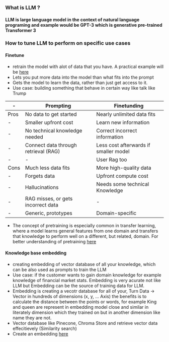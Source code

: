 **<h3> What is LLM ? </h3>**
<h4> LLM is large language model in the context of natural language programing and example would be GPT-3 which is generative pre-trained Transformer 3 </h4>

**<h3> How to tune LLM to perform on specific use cases </h3>**
**<h4>Finetune</h4>**
-   retrain the model with alot of data that you have. A practical example will be [here](./finetune_llm.ipynb)
-   Lets you put more data into the model than what fits into the prompt
-   Gets the model to learn the data, rather than just get access to it.
-   Use case: building something that behave in certain way like talk like Trump

| - |Prompting|Finetunding|
| - |---------|-----------|
|Pros|No data to get started|Nearly unlimited data fits|
| - |Smaller upfront cost|Learn new information|
| - |No technical knowledge needed|Correct incorrect information|
| - |Connect data through retrieval (RAG)|Less cost afterwards if smaller model|
| - |-|User Rag too|
|Cons|Much less data fits|More high-quality data|
| - |Forgets data|Upfront compute cost|
| - |Hallucinations|Needs some technical Knowledge|
| - |RAG misses, or gets incorrect data| - |
| - |Generic, prototypes| Domain-specific|

-   The concept of pretraining is especially common in transfer learning, where a model learns general features from one domain and transfers that knowledge to perform well on a different, but related, domain. For better understanding of pretraining [here](parts/large_language_model/basic_preparation.py)

**<h4>Knowledge base embedding</h4>**
-   creating embedding of vector database of all your knowledge, which can be also used as prompts to train the LLM
-   Use case: if the customer wants to gain domain knowledge for example knowledge of financial market stats. Embedding is very acurate not like LLM but Embedding can be the source of training data for LLM.
-   Embedding is creating a vecotr database for all of your, Turn Data -> Vector in hundreds of dimensions (x, y, ... Axis) the benefits is to calculate the distance between the points or words, for example King and queen are represent in embedding model close and similar in literately dimension which they trained on but in another dimension like name they are not. 
-   Vector database like Pinecone, Chroma Store and retrieve vector data effecitievely (Similarity search)
-   Create an embedding [here](./embedding.ipynb)